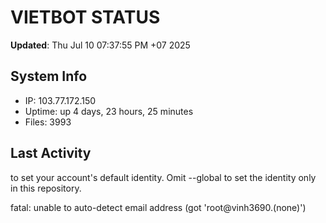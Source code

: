 # VIETBOT STATUS
**Updated**: Thu Jul 10 07:37:55 PM +07 2025

## System Info
- IP: 103.77.172.150
- Uptime: up 4 days, 23 hours, 25 minutes
- Files: 3993

## Last Activity

to set your account's default identity.
Omit --global to set the identity only in this repository.

fatal: unable to auto-detect email address (got 'root@vinh3690.(none)')
